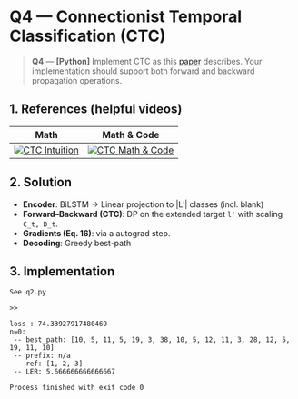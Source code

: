 # Q4 — Connectionist Temporal Classification (CTC)

> **Q4** — **[Python]** Implement CTC as this [paper](./q4_paper.pdf) describes. Your implementation should support both forward and backward propagation operations.



## 1. References (helpful videos)


| Math                                                         | Math & Code                                                  |
| ------------------------------------------------------------ | ------------------------------------------------------------ |
| [![CTC Intuition](https://img.youtube.com/vi/IG2uHtpQw_o/hqdefault.jpg)](https://www.youtube.com/watch?v=IG2uHtpQw_o) | [![CTC Math & Code](https://img.youtube.com/vi/GxtMbmv169o/hqdefault.jpg)](https://www.youtube.com/watch?v=GxtMbmv169o) |



## 2. Solution 
- **Encoder**: BiLSTM → Linear projection to |L′| classes (incl. blank)
- **Forward–Backward (CTC)**: DP on the extended target `l′` with scaling `C_t, D_t`.
- **Gradients (Eq. 16)**:  via a autograd step.
- **Decoding**: Greedy best-path

## 3. Implementation
```text
See q2.py

>>

loss : 74.33927917480469
n=0:
 -- best_path: [10, 5, 11, 5, 19, 3, 38, 10, 5, 12, 11, 3, 28, 12, 5, 19, 11, 10] 
 -- prefix: n/a 
 -- ref: [1, 2, 3] 
 -- LER: 5.666666666666667

Process finished with exit code 0
```
